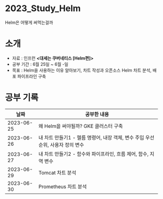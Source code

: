 # 2023_Study_Helm
Helm은 어떻게 써먹는걸까

# 소개
- 자료 : 인프런 **<대세는 쿠버네티스 [Helm편]>**
- 공부 기간 : 6월 25일 ~ 6월 -일
- 목표 : Helm을 사용하는 이유 알아보기, 차트 작성과 오픈소스 Helm 차트 분석, 배포 파이프라인 구축

# 공부 기록

| 날짜         | 공부한 내용                                                        |
|------------|---------------------------------------------------------------|
| 2023-06-25 | 왜 Helm을 써야될까? GKE 클러스터 구축                      |
| 2023-06-26 | 내 차트 만들기1 - 헬름 명령어, 내장 객체, 변수 주입 우선순위, 사용자 정의 변수                     |
| 2023-06-27 | 내 차트 만들기2 - 함수와 파이프라인, 흐름 제어, 함수, 지역 변수 |
| 2023-06-29 | Tomcat 차트 분석 |
| 2023-06-30 | Prometheus 차트 분석 |
